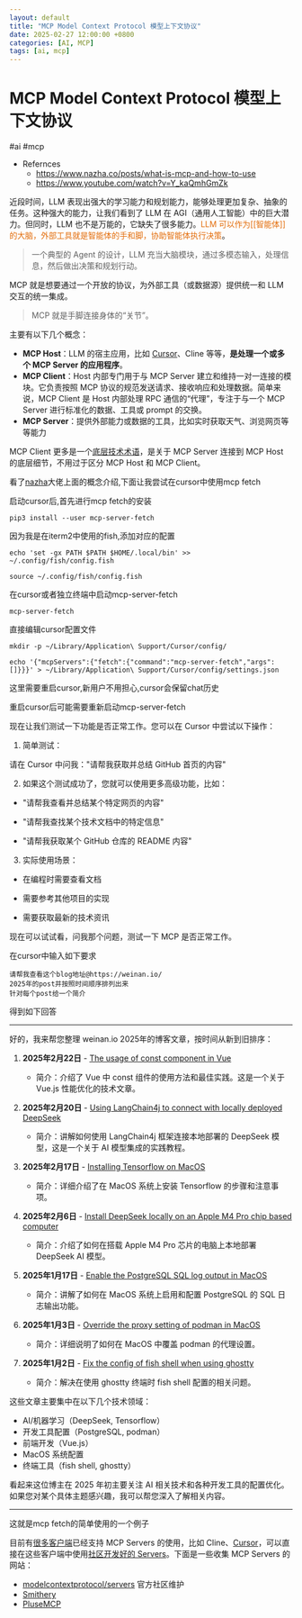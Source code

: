 ```yaml
---
layout: default
title: "MCP Model Context Protocol 模型上下文协议"
date: 2025-02-27 12:00:00 +0800
categories: [AI, MCP]
tags: [ai, mcp]
---
```


# MCP Model Context Protocol 模型上下文协议

#ai #mcp 

- Refernces
	- https://www.nazha.co/posts/what-is-mcp-and-how-to-use
	- https://www.youtube.com/watch?v=Y_kaQmhGmZk

近段时间，LLM 表现出强大的学习能力和规划能力，能够处理更加复杂、抽象的任务。这种强大的能力，让我们看到了 LLM 在 AGI（通用人工智能）中的巨大潜力。但同时，LLM 也不是万能的，它缺失了很多能力。<font color="#e36c09">LLM 可以作为[[智能体]]的大脑，外部工具就是智能体的手和脚，协助智能体执行决策</font>。

> 一个典型的 Agent 的设计，LLM 充当大脑模块，通过多模态输入，处理信息，然后做出决策和规划行动。

MCP 就是想要通过一个开放的协议，为外部工具（或数据源）提供统一和 LLM 交互的统一集成。

> MCP 就是手脚连接身体的“关节”。

主要有以下几个概念：

- **MCP Host**：LLM 的宿主应用，比如 [Cursor](https://docs.cursor.com/advanced/model-context-protocol)、Cline 等等，**是处理一个或多个 MCP Server 的应用程序**。
- **MCP Client**：Host 内部专门用于与 MCP Server 建立和维持一对一连接的模块。它负责按照 MCP 协议的规范发送请求、接收响应和处理数据。简单来说，MCP Client 是 Host 内部处理 RPC 通信的“代理”，专注于与一个 MCP Server 进行标准化的数据、工具或 prompt 的交换。
- **MCP Server**：提供外部能力或数据的工具，比如实时获取天气、浏览网页等等能力

MCP Client 更多是一个[底层技术术语](https://github.com/modelcontextprotocol/specification/discussions/135)，是关于 MCP Server 连接到 MCP Host 的底层细节，不用过于区分 MCP Host 和 MCP Client。

看了[nazha](https://www.nazha.co/)大佬上面的概念介绍,下面让我尝试在cursor中使用mcp fetch

启动cursor后,首先进行mcp fetch的安装

```shell
pip3 install --user mcp-server-fetch
```

因为我是在iterm2中使用的fish,添加对应的配置

```shell
echo 'set -gx PATH $PATH $HOME/.local/bin' >> ~/.config/fish/config.fish

source ~/.config/fish/config.fish
```

在cursor或者独立终端中启动mcp-server-fetch

```shell
mcp-server-fetch
```

直接编辑cursor配置文件

```shell
mkdir -p ~/Library/Application\ Support/Cursor/config/

echo '{"mcpServers":{"fetch":{"command":"mcp-server-fetch","args":[]}}}' > ~/Library/Application\ Support/Cursor/config/settings.json
```

这里需要重启cursor,新用户不用担心,cursor会保留chat历史

重启cursor后可能需要重新启动mcp-server-fetch

现在让我们测试一下功能是否正常工作。您可以在 Cursor 中尝试以下操作：

1. 简单测试：

请在 Cursor 中问我："请帮我获取并总结 GitHub 首页的内容"

2. 如果这个测试成功了，您就可以使用更多高级功能，比如：

- "请帮我查看并总结某个特定网页的内容"

- "请帮我查找某个技术文档中的特定信息"

- "请帮我获取某个 GitHub 仓库的 README 内容"

3. 实际使用场景：

- 在编程时需要查看文档

- 需要参考其他项目的实现

- 需要获取最新的技术资讯

现在可以试试看，问我那个问题，测试一下 MCP 是否正常工作。

在cursor中输入如下要求

```shell
请帮我查看这个blog地址@https://weinan.io/  
2025年的post并按照时间顺序排列出来  
针对每个post给一个简介
```

得到如下回答

---

好的，我来帮您整理 weinan.io 2025年的博客文章，按时间从新到旧排序：

1. **2025年2月22日** - [The usage of const component in Vue](https://weinan.io/)
   - 简介：介绍了 Vue 中 const 组件的使用方法和最佳实践。这是一个关于 Vue.js 性能优化的技术文章。

2. **2025年2月20日** - [Using LangChain4j to connect with locally deployed DeepSeek](https://weinan.io/)
   - 简介：讲解如何使用 LangChain4j 框架连接本地部署的 DeepSeek 模型，这是一个关于 AI 模型集成的实践教程。

3. **2025年2月17日** - [Installing Tensorflow on MacOS](https://weinan.io/)
   - 简介：详细介绍了在 MacOS 系统上安装 Tensorflow 的步骤和注意事项。

4. **2025年2月6日** - [Install DeepSeek locally on an Apple M4 Pro chip based computer](https://weinan.io/)
   - 简介：介绍了如何在搭载 Apple M4 Pro 芯片的电脑上本地部署 DeepSeek AI 模型。

5. **2025年1月17日** - [Enable the PostgreSQL SQL log output in MacOS](https://weinan.io/)
   - 简介：讲解了如何在 MacOS 系统上启用和配置 PostgreSQL 的 SQL 日志输出功能。

6. **2025年1月3日** - [Override the proxy setting of podman in MacOS](https://weinan.io/)
   - 简介：详细说明了如何在 MacOS 中覆盖 podman 的代理设置。

7. **2025年1月2日** - [Fix the config of fish shell when using ghostty](https://weinan.io/)
   - 简介：解决在使用 ghostty 终端时 fish shell 配置的相关问题。

这些文章主要集中在以下几个技术领域：
- AI/机器学习（DeepSeek, Tensorflow）
- 开发工具配置（PostgreSQL, podman）
- 前端开发（Vue.js）
- MacOS 系统配置
- 终端工具（fish shell, ghostty）

看起来这位博主在 2025 年初主要关注 AI 相关技术和各种开发工具的配置优化。如果您对某个具体主题感兴趣，我可以帮您深入了解相关内容。

---

这就是mcp fetch的简单使用的一个例子

目前有[很多客户端](https://modelcontextprotocol.io/clients)已经支持 MCP Servers 的使用，比如 Cline、[Cursor](https://docs.cursor.com/advanced/model-context-protocol)，可以直接在这些客户端中使用[社区开发好的 Servers](https://github.com/modelcontextprotocol/servers/tree/main?tab=readme-ov-file)。下面是一些收集 MCP Servers 的网站：

- [modelcontextprotocol/servers](https://github.com/modelcontextprotocol/servers/tree/main?tab=readme-ov-file) 官方社区维护
- [Smithery](https://smithery.ai/)
- [PluseMCP](https://www.nazha.co/posts/pulsemcp)




